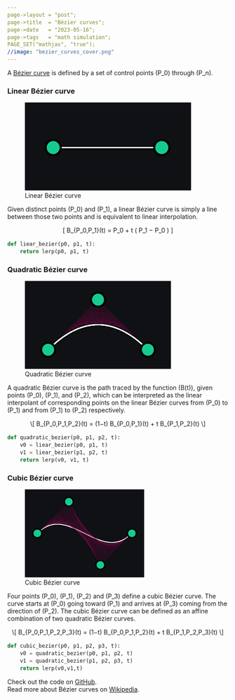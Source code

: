 ```yaml
---
page->layout = "post";
page->title  = "Bézier curves";
page->date   = "2023-05-16";
page->tags   = "math simulation";
PAGE_SET("mathjax", "true");
//image: "bezier_curves_cover.png"
---
```




A [Bézier curve](https://en.wikipedia.org/wiki/B%C3%A9zier_curve) is defined by a set of control points \(P_0\) through \(P_n\).



### Linear Bézier curve

<figure>
<img src="linear_bezier_curve.png" alt="Linear Bézier curve" height="200">
<figcaption>Linear Bézier curve</figcaption>
</figure>

Given distinct points \(P_0\) and \(P_1\), a linear Bézier curve is simply a line between those two points and is equivalent to linear interpolation.

<span class="math display">\[ B_{P_0,P_1}(t) = P_0 + t ( P_1 − P_0 ) \]</span>

```python
def liear_bezier(p0, p1, t):
    return lerp(p0, p1, t)
```


### Quadratic Bézier curve

<figure>
<img src="quadratic_bezier_curve.png" alt="Quadratic Bézier curve" height="200">
<figcaption>Quadratic Bézier curve</figcaption>
</figure>

A quadratic Bézier curve is the path traced by the function \(B(t)\), given points \(P_0\), \(P_1\), and \(P_2\),
which can be interpreted as the linear interpolant of corresponding points on the linear Bézier curves from \(P_0\) to \(P_1\) and from \(P_1\) to \(P_2\) respectively.

<p><span class="math display">\[ B_{P_0,P_1,P_2}(t) = (1−t) B_{P_0,P_1}(t) + t B_{P_1,P_2}(t) \]</span></p>


```python
def quadratic_bezier(p0, p1, p2, t):
    v0 = liear_bezier(p0, p1, t)
    v1 = liear_bezier(p1, p2, t)
    return lerp(v0, v1, t)
```



### Cubic Bézier curve

<figure>
<img src="cubic_bezier_curve.png" alt="Cubic Bézier curve" height="200">
<figcaption>Cubic Bézier curve</figcaption>
</figure>

Four points \(P_0\), \(P_1\), \(P_2\) and \(P_3\) define a cubic Bézier curve. The curve starts at \(P_0\) going toward \(P_1\) and arrives at \(P_3\) coming from the direction of \(P_2\).
The cubic Bézier curve can be defined as an affine combination of two quadratic Bézier curves.

<p><span class="math display">\[ B_{P_0,P_1,P_2,P_3}(t) = (1−t) B_{P_0,P_1,P_2}(t) + t B_{P_1,P_2,P_3}(t) \]</span></p>

```python
def cubic_bezier(p0, p1, p2, p3, t):
    v0 = quadratic_bezier(p0, p1, p2, t)
    v1 = quadratic_bezier(p1, p2, p3, t)
    return lerp(v0,v1,t)
```



Check out the code on [GitHub](https://github.com/hanion/bezier_curve).  
Read more about Bézier curves on [Wikipedia](https://en.wikipedia.org/wiki/B%C3%A9zier_curve).
